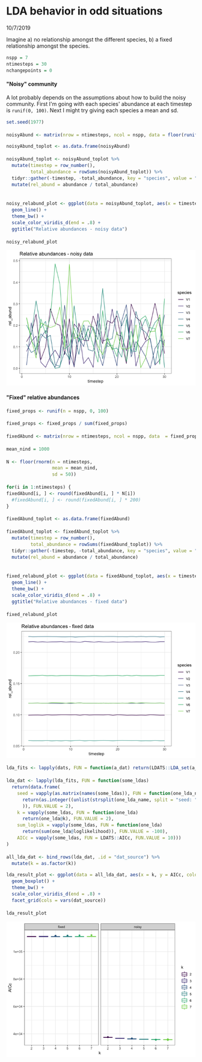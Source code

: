 LDA behavior in odd situations
================
10/7/2019

Imagine a) no relationship amongst the different species, b) a fixed relationship amongst the species.

``` r
nspp = 7
ntimesteps = 30
nchangepoints = 0
```

#### "Noisy" community

A lot probably depends on the assumptions about how to build the noisy community. First I'm going with each species' abundance at each timestep is `runif(0, 100)`. Next I might try giving each species a mean and sd.

``` r
set.seed(1977)

noisyAbund <- matrix(nrow = ntimesteps, ncol = nspp, data = floor(runif(ntimesteps * nspp, 0, 100)))
```

``` r
noisyAbund_toplot <- as.data.frame(noisyAbund)

noisyAbund_toplot <- noisyAbund_toplot %>%
  mutate(timestep = row_number(), 
         total_abundance = rowSums(noisyAbund_toplot)) %>%
  tidyr::gather(-timestep, -total_abundance, key = "species", value = "abundance") %>%
  mutate(rel_abund = abundance / total_abundance)


noisy_relabund_plot <- ggplot(data = noisyAbund_toplot, aes(x = timestep, y = rel_abund, color = species)) +
  geom_line() +
  theme_bw() +
  scale_color_viridis_d(end = .8) +
  ggtitle("Relative abundances - noisy data")

noisy_relabund_plot
```

![](lda_edge_files/figure-markdown_github/plot%20sim%20data-1.png)

#### "Fixed" relative abundances

``` r
fixed_props <- runif(n = nspp, 0, 100)

fixed_props <- fixed_props / sum(fixed_props)

fixedAbund <- matrix(nrow = ntimesteps, ncol = nspp, data  = fixed_props, byrow = TRUE)

mean_nind = 1000

N <- floor(rnorm(n = ntimesteps,
                 mean = mean_nind,
                 sd = 50))

for(i in 1:ntimesteps) {
fixedAbund[i, ] <- round(fixedAbund[i, ] * N[i])
  #fixedAbund[i, ] <- round(fixedAbund[i, ] * 200)
}

fixedAbund_toplot <- as.data.frame(fixedAbund)

fixedAbund_toplot <- fixedAbund_toplot %>%
  mutate(timestep = row_number(), 
         total_abundance = rowSums(fixedAbund_toplot)) %>%
  tidyr::gather(-timestep, -total_abundance, key = "species", value = "abundance") %>%
  mutate(rel_abund = abundance / total_abundance)


fixed_relabund_plot <- ggplot(data = fixedAbund_toplot, aes(x = timestep, y = rel_abund, color = species)) +
  geom_line() +
  theme_bw() +
  scale_color_viridis_d(end = .8) +
  ggtitle("Relative abundances - fixed data")

fixed_relabund_plot
```

![](lda_edge_files/figure-markdown_github/fixed%20relative%20abundance%20data-1.png)

``` r
lda_fits <- lapply(dats, FUN = function(a_dat) return(LDATS::LDA_set(a_dat$document_term_table, topics = c(2:nspp), nseeds = 100, control = list(quiet = TRUE))))

lda_dat <- lapply(lda_fits, FUN = function(some_ldas)
  return(data.frame(
    seed = vapply(as.matrix(names(some_ldas)), FUN = function(one_lda_name)
      return(as.integer((unlist(strsplit(one_lda_name, split = "seed: ")[[1]][[2]]))
      )), FUN.VALUE = 2),
    k = vapply(some_ldas, FUN = function(one_lda)
      return(one_lda@k), FUN.VALUE = 2),
    sum_loglik = vapply(some_ldas, FUN = function(one_lda)
      return(sum(one_lda@loglikelihood)), FUN.VALUE = -100),
    AICc = vapply(some_ldas, FUN = LDATS::AICc, FUN.VALUE = 10)))
)

all_lda_dat <- bind_rows(lda_dat, .id = "dat_source") %>%
  mutate(k = as.factor(k))
```

``` r
lda_result_plot <- ggplot(data = all_lda_dat, aes(x = k, y = AICc, color = k)) +
  geom_boxplot() +
  theme_bw() +
  scale_color_viridis_d(end = .8) +
  facet_grid(cols = vars(dat_source)) 

lda_result_plot
```

![](lda_edge_files/figure-markdown_github/plot%20LDA%20results-1.png)
